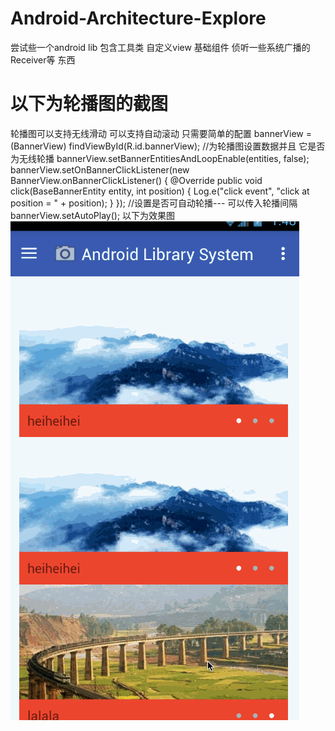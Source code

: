 # Android-Architecture-Explore

尝试些一个android lib  包含工具类 自定义view 基础组件  侦听一些系统广播的Receiver等 东西
# 以下为轮播图的截图  
轮播图可以支持无线滑动 可以支持自动滚动 只需要简单的配置
  bannerView = (BannerView) findViewById(R.id.bannerView);
  //为轮播图设置数据并且 它是否为无线轮播
  bannerView.setBannerEntitiesAndLoopEnable(entities, false);
  bannerView.setOnBannerClickListener(new BannerView.onBannerClickListener() {
            @Override
            public void click(BaseBannerEntity entity, int position) {
                Log.e("click event", "click at position = " + position);
            }
        });
  //设置是否可自动轮播--- 可以传入轮播间隔
  bannerView.setAutoPlay();
  以下为效果图
![](https://github.com/1212300114/Android-Architecture-Explore/raw/master/screenshot/AutoPlayBannerAndroid.gif) 
